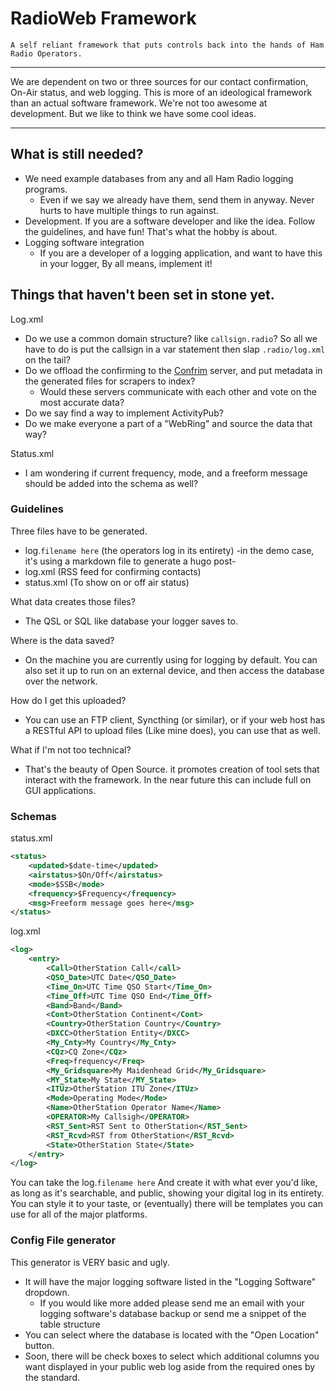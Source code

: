 # RadioWeb Framework
` A self reliant framework that puts controls back into the hands of Ham Radio Operators. `

---

We are dependent on two or three sources for our contact confirmation, On-Air status, and web logging. 
This is more of an ideological framework than an actual software framework. We're not too awesome at development. But we like to think we have some cool ideas. 

---

## What is still needed?
- We need example databases from any and all Ham Radio logging programs. 
    - Even if we say we already have them, send them in anyway. Never hurts to have multiple things to run against.
- Development. If you are a software developer and like the idea. Follow the guidelines, and have fun! That's what the hobby is about.
- Logging software integration
    - If you are a developer of a logging application, and want to have this in your logger, By all means, implement it! 

## Things that haven't been set in stone yet. 
Log.xml
- Do we use a common domain structure? like `callsign.radio`? So all we have to do is put the callsign in a var statement then slap `.radio/log.xml` on the tail?
- Do we offload the confirming to the [Confrim](https://gist.github.com/simontemplarST/07a58a3fefc167178b58d8eebd8fb0c8) server, and put metadata in the generated files for scrapers to index? 
    - Would these servers communicate with each other and vote on the most accurate data?
- Do we say find a way to implement ActivityPub?
- Do we make everyone a part of a "WebRing" and source the data that way?

Status.xml
- I am wondering if current frequency, mode, and a freeform message should be added into the schema as well?

### Guidelines


Three files have to be generated. 
   - log.`filename here` (the operators log in its entirety) -in the demo case, it's using a markdown file to generate a hugo post- 
   - log.xml (RSS feed for confirming contacts)
   - status.xml (To show on or off air status)

What data creates those files? 
   - The QSL or SQL like database your logger saves to. 

Where is the data saved?
- On the machine you are currently using for logging by default. You can also set it up to run on an external device, and then access the database over the network. 

How do I get this uploaded?
- You can use an FTP client, Syncthing (or similar), or if your web host has a RESTful API to upload files (Like mine does), you can use that as well.

What if I'm not too technical?
- That's the beauty of Open Source. it promotes creation of tool sets that interact with the framework. In the near future this can include full on GUI applications. 


### Schemas
status.xml
```xml
<status>
    <updated>$date-time</updated>
    <airstatus>$On/Off</airstatus>
    <mode>$SSB</mode>
    <frequency>$Frequency</frequency>
    <msg>Freeform message goes here</msg>
</status>
```
log.xml
```xml
<log>
    <entry>
        <Call>OtherStation Call</call>
        <QSO_Date>UTC Date</QSO_Date>
        <Time_On>UTC Time QSO Start</Time_On>
        <Time_Off>UTC Time QSO End</Time_Off>
        <Band>Band</Band>
        <Cont>OtherStation Continent</Cont>
        <Country>OtherStation Country</Country>
        <DXCC>OtherStation Entity</DXCC>
        <My_Cnty>My Country</My_Cnty>
        <CQz>CQ Zone</CQz>
        <Freq>frequency</Freq>
        <My_Gridsquare>My Maidenhead Grid</My_Gridsquare>
        <MY_State>My State</MY_State>
        <ITUz>OtherStation ITU Zone</ITUz>
        <Mode>Operating Mode</Mode>
        <Name>OtherStation Operator Name</Name>
        <OPERATOR>My Callsigh</OPERATOR>
        <RST_Sent>RST Sent to OtherStation</RST_Sent>
        <RST_Rcvd>RST from OtherStation</RST_Rcvd>
        <State>OtherStation State</State>
    </entry>
</log>

```
You can take the log.`filename here` And create it with what ever you'd like, as long as it's searchable, and public, showing your digital log in its entirety. You can style it to your taste, or (eventually) there will be templates you can use for all of the major platforms. 

### Config File generator
This generator is VERY basic and ugly. 
- It will have the major logging software listed in the "Logging Software" dropdown. 
    - If you would like more added please send me an email with your logging software's database backup or send me a snippet of the table structure
- You can select where the database is located with the "Open Location" button.
- Soon, there will be check boxes to select which additional columns you want displayed in your public web log aside from the required ones by the standard. 
